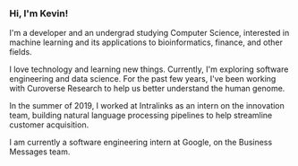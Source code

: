 ### Hi, I'm Kevin!

I'm a developer and an undergrad studying Computer Science, interested in machine learning and its applications to bioinformatics, finance, and other fields.

I love technology and learning new things. Currently, I'm exploring software engineering and data science. For the past few years, I've been working with Curoverse Research to help us better understand the human genome.

In the summer of 2019, I worked at Intralinks as an intern on the innovation team, building natural language processing pipelines to help streamline customer acquisition.

I am currently a software engineering intern at Google, on the Business Messages team.
